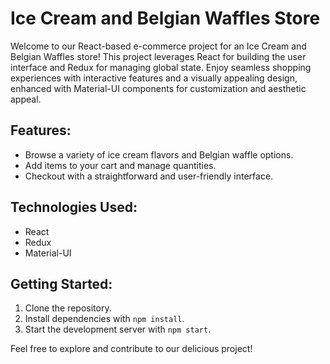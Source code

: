 # Ice Cream and Belgian Waffles Store

Welcome to our React-based e-commerce project for an Ice Cream and Belgian Waffles store! This project leverages React for building the user interface and Redux for managing global state. Enjoy seamless shopping experiences with interactive features and a visually appealing design, enhanced with Material-UI components for customization and aesthetic appeal.

## Features:
- Browse a variety of ice cream flavors and Belgian waffle options.
- Add items to your cart and manage quantities.
- Checkout with a straightforward and user-friendly interface.

## Technologies Used:
- React
- Redux
- Material-UI

## Getting Started:
1. Clone the repository.
2. Install dependencies with `npm install`.
3. Start the development server with `npm start`.

Feel free to explore and contribute to our delicious project!

